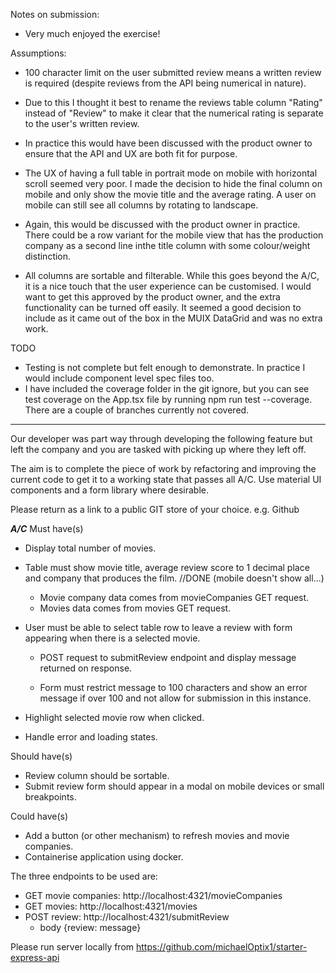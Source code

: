 Notes on submission:

- Very much enjoyed the exercise!

Assumptions:

- 100 character limit on the user submitted review means a written review is required (despite reviews from the API being numerical in nature).
- Due to this I thought it best to rename the reviews table column "Rating" instead of "Review" to make it clear that the numerical rating is separate to the user's written review.
- In practice this would have been discussed with the product owner to ensure that the API and UX are both fit for purpose.

- The UX of having a full table in portrait mode on mobile with horizontal scroll seemed very poor. I made the decision to hide the final column on mobile and only show the movie title and the average rating. A user on mobile can still see all columns by rotating to landscape.
- Again, this would be discussed with the product owner in practice. There could be a row variant for the mobile view that has the production company as a second line inthe title column with some colour/weight distinction.

- All columns are sortable and filterable. While this goes beyond the A/C, it is a nice touch that the user experience can be customised. I would want to get this approved by the product owner, and the extra functionality can be turned off easily. It seemed a good decision to include as it came out of the box in the MUIX DataGrid and was no extra work.

TODO

- Testing is not complete but felt enough to demonstrate. In practice I would include component level spec files too.
- I have included the coverage folder in the git ignore, but you can see test coverage on the App.tsx file by running npm run test --coverage. There are a couple of branches currently not covered.

---

Our developer was part way through developing the following feature but left the company and you are tasked with picking up where they left off.

The aim is to complete the piece of work by refactoring and improving the current code to get it to a working state that passes all A/C. Use material UI components and a form library where desirable.

Please return as a link to a public GIT store of your choice. e.g. Github

**_A/C_**
Must have(s)

- Display total number of movies.
- Table must show movie title, average review score to 1 decimal place and company that produces the film. //DONE (mobile doesn't show all...)

  - Movie company data comes from movieCompanies GET request.
  - Movies data comes from movies GET request.

- User must be able to select table row to leave a review with form appearing when there is a selected movie.

  - POST request to submitReview endpoint and display message returned on response.

  - Form must restrict message to 100 characters and show an error message if over 100 and not allow for submission in this instance.

- Highlight selected movie row when clicked.
- Handle error and loading states.

Should have(s)

- Review column should be sortable.
- Submit review form should appear in a modal on mobile devices or small breakpoints.

Could have(s)

- Add a button (or other mechanism) to refresh movies and movie companies.
- Containerise application using docker.

The three endpoints to be used are:

- GET movie companies: http://localhost:4321/movieCompanies
- GET movies: http://localhost:4321/movies
- POST review: http://localhost:4321/submitReview
  - body {review: message}

Please run server locally from https://github.com/michaelOptix1/starter-express-api
